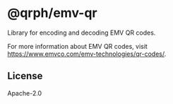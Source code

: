 # @qrph/emv-qr

Library for encoding and decoding EMV QR codes.

For more information about EMV QR codes, visit https://www.emvco.com/emv-technologies/qr-codes/.

## License

Apache-2.0

